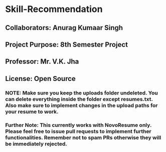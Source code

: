 # Skill-Recommendation

## Collaborators: Anurag Kumaar Singh
## Project Purpose: 8th Semester Project
## Professor: Mr. V.K. Jha
## License: Open Source

### NOTE: Make sure you keep the uploads folder undeleted. You can delete everything inside the folder except resumes.txt. Also make sure to implement changes in the upload paths for your resume to work.

### Further Note: This currently works with NovoResume only. Please feel free to issue pull requests to implement further functionalities. Remember not to spam PRs otherwise they will be immediately rejected.
